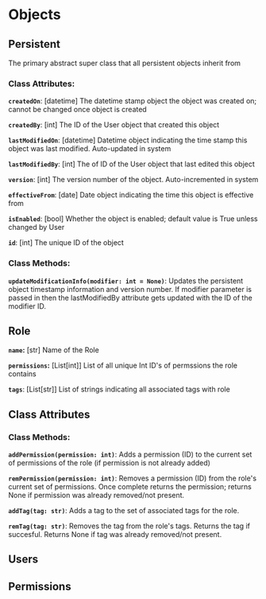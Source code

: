 # Objects 

## Persistent
The primary abstract super class that all persistent objects inherit from

### Class Attributes:
**`createdOn`**: [datetime] The datetime stamp object the object was created on; cannot be changed once object is created 

**`createdBy`**: [int] The ID of the User object that created this object

**`lastModifiedOn`**: [datetime] Datetime object indicating the time stamp this object was last modified. Auto-updated in system

**`lastModifiedBy`**: [int] The of ID of the User object that last edited this object

**`version`**: [int] The version number of the object. Auto-incremented in system

**`effectiveFrom`**: [date] Date object indicating the time this object is effective from

**`isEnabled`**: [bool] Whether the object is enabled; default value is True unless changed by User

**`id`**: [int] The unique ID of the object
 
### Class Methods:
**`updateModificationInfo(modifier: int = None)`**: Updates the persistent object timestamp information and version number. If modifier parameter is passed in then the lastModifiedBy attribute gets updated with the ID of the modifier ID. 


## Role

**`name`:** [str] Name of the Role

**`permissions`:** [List[int]] List of all unique Int ID's of permssions the role contains

**`tags`**: [List[str]] List of strings indicating all associated tags with role


## Class Attributes



### Class Methods:

**`addPermission(permission: int)`**: Adds a permission (ID) to the current set of permissions of the role (if permission is not already added)

**`remPermission(permission: int)`**: Removes a permission (ID) from the role's current set of permissions. Once complete returns the permission; returns None if permission was already removed/not present.

**`addTag(tag: str)`**: Adds a tag to the set of associated tags for the role. 

**`remTag(tag: str)`**: Removes the tag from the role's tags. Returns the tag if succesful. Returns None if tag was already removed/not present. 


## Users

## Permissions